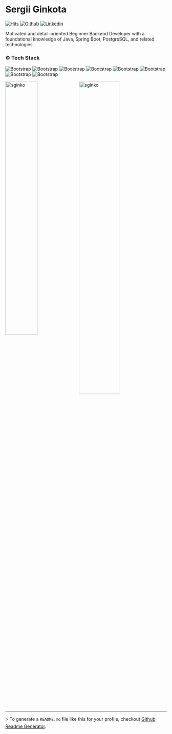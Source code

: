 # Sergii Ginkota

[![Hits](https://hits.seeyoufarm.com/api/count/incr/badge.svg?url=https%3A%2F%2Fgithub.com%2Fsginko%2Fsginko&count_bg=%2379C83D&title_bg=%23555555&icon=&icon_color=%23E7E7E7&title=Profile+Views&edge_flat=false)](https://hits.seeyoufarm.com) [![Github](https://img.shields.io/github/followers/sginko?label=Follow&style=social)](https://github.com/sginko) [![Linkedin](https://img.shields.io/badge/-LinkedIn-blue?style=flat&logo=Linkedin&logoColor=white)](https://www.linkedin.com/in/sginko/)







Motivated and detail-oriented Beginner Backend Developer with a foundational knowledge of Java, Spring Boot, PostgreSQL, and related technologies.

### ⚙️ Tech Stack

![Bootstrap](https://img.shields.io/badge/-Java-05122A?style=for-the-badge&logo=Java&color=ffffff) ![Bootstrap](https://img.shields.io/badge/-Spring%20Boot-05122A?style=for-the-badge&logo=Spring-Boot&color=ffffff) ![Bootstrap](https://img.shields.io/badge/-Hibernate-05122A?style=for-the-badge&logo=Hibernate&color=ffffff) ![Bootstrap](https://img.shields.io/badge/-JUnit-05122A?style=for-the-badge&logo=JUnit&color=ffffff) ![Bootstrap](https://img.shields.io/badge/-PostgreSQL-05122A?style=for-the-badge&logo=PostgreSQL&color=ffffff) ![Bootstrap](https://img.shields.io/badge/-Liquibase-05122A?style=for-the-badge&logo=Liquibase&color=ffffff) ![Bootstrap](https://img.shields.io/badge/-Docker-05122A?style=for-the-badge&logo=Docker&color=ffffff) ![Bootstrap](https://img.shields.io/badge/-Kafka-05122A?style=for-the-badge&logo=Kafka&color=ffffff)

<div>
  <img width="45%" align="left" src="https://github-readme-stats.vercel.app/api/top-langs?username=sginko&show_icons=true&locale=en&layout=compact" alt="sginko" />
  <img width="50%"  src="https://github-readme-streak-stats.herokuapp.com/?user=sginko&" alt="sginko" />
</div>


---
:zap: To generate a `README.md` file like this for your profile, checkout [Github Readme Generator](https://hejazizo-github-profile-readme-srcstreamlit-app-i6skm7.streamlit.app/).
